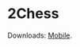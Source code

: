 # 2Chess

Downloads: [Mobile](https://github.com/whyspaceee/chess_client/releases/download/v1.0.0/Multiplayer-Chess.apk).

